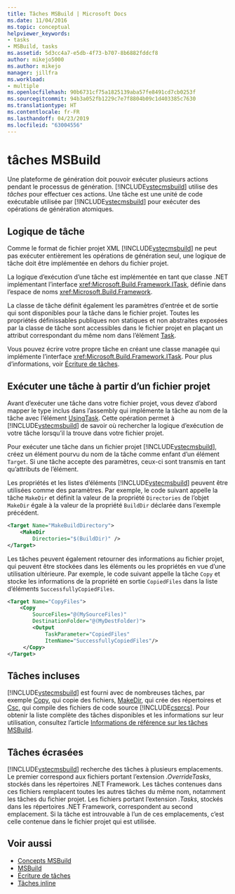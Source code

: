 ```yaml
---
title: Tâches MSBuild | Microsoft Docs
ms.date: 11/04/2016
ms.topic: conceptual
helpviewer_keywords:
- tasks
- MSBuild, tasks
ms.assetid: 5d3cc4a7-e5db-4f73-b707-8b6882fddcf8
author: mikejo5000
ms.author: mikejo
manager: jillfra
ms.workload:
- multiple
ms.openlocfilehash: 90b6731cf75a1825139aba57fe8491cd7cb0253f
ms.sourcegitcommit: 94b3a052fb1229c7e7f8804b09c1d403385c7630
ms.translationtype: HT
ms.contentlocale: fr-FR
ms.lasthandoff: 04/23/2019
ms.locfileid: "63004556"
---
```

# <a name="msbuild-tasks"></a>tâches MSBuild
Une plateforme de génération doit pouvoir exécuter plusieurs actions pendant le processus de génération. [!INCLUDE[vstecmsbuild](../extensibility/internals/includes/vstecmsbuild_md.md)] utilise des *tâches* pour effectuer ces actions. Une tâche est une unité de code exécutable utilisée par [!INCLUDE[vstecmsbuild](../extensibility/internals/includes/vstecmsbuild_md.md)] pour exécuter des opérations de génération atomiques.

## <a name="task-logic"></a>Logique de tâche
 Comme le format de fichier projet XML [!INCLUDE[vstecmsbuild](../extensibility/internals/includes/vstecmsbuild_md.md)] ne peut pas exécuter entièrement les opérations de génération seul, une logique de tâche doit être implémentée en dehors du fichier projet.

 La logique d’exécution d’une tâche est implémentée en tant que classe .NET implémentant l’interface <xref:Microsoft.Build.Framework.ITask>, définie dans l’espace de noms <xref:Microsoft.Build.Framework>.

 La classe de tâche définit également les paramètres d’entrée et de sortie qui sont disponibles pour la tâche dans le fichier projet. Toutes les propriétés définissables publiques non statiques et non abstraites exposées par la classe de tâche sont accessibles dans le fichier projet en plaçant un attribut correspondant du même nom dans l’élément [Task](../msbuild/task-element-msbuild.md).

 Vous pouvez écrire votre propre tâche en créant une classe managée qui implémente l’interface <xref:Microsoft.Build.Framework.ITask>. Pour plus d’informations, voir [Écriture de tâches](../msbuild/task-writing.md).

## <a name="execute-a-task-from-a-project-file"></a>Exécuter une tâche à partir d’un fichier projet
 Avant d’exécuter une tâche dans votre fichier projet, vous devez d’abord mapper le type inclus dans l’assembly qui implémente la tâche au nom de la tâche avec l’élément [UsingTask](../msbuild/usingtask-element-msbuild.md). Cette opération permet à [!INCLUDE[vstecmsbuild](../extensibility/internals/includes/vstecmsbuild_md.md)] de savoir où rechercher la logique d’exécution de votre tâche lorsqu’il la trouve dans votre fichier projet.

 Pour exécuter une tâche dans un fichier projet [!INCLUDE[vstecmsbuild](../extensibility/internals/includes/vstecmsbuild_md.md)], créez un élément pourvu du nom de la tâche comme enfant d’un élément `Target`. Si une tâche accepte des paramètres, ceux-ci sont transmis en tant qu’attributs de l’élément.

 Les propriétés et les listes d’éléments [!INCLUDE[vstecmsbuild](../extensibility/internals/includes/vstecmsbuild_md.md)] peuvent être utilisées comme des paramètres. Par exemple, le code suivant appelle la tâche `MakeDir` et définit la valeur de la propriété `Directories` de l’objet `MakeDir` égale à la valeur de la propriété `BuildDir` déclarée dans l’exemple précédent.

```xml
<Target Name="MakeBuildDirectory">
    <MakeDir
        Directories="$(BuildDir)" />
</Target>
```

 Les tâches peuvent également retourner des informations au fichier projet, qui peuvent être stockées dans les éléments ou les propriétés en vue d’une utilisation ultérieure. Par exemple, le code suivant appelle la tâche `Copy` et stocke les informations de la propriété en sortie `CopiedFiles` dans la liste d’éléments `SuccessfullyCopiedFiles`.

```xml
<Target Name="CopyFiles">
    <Copy
        SourceFiles="@(MySourceFiles)"
        DestinationFolder="@(MyDestFolder)">
        <Output
            TaskParameter="CopiedFiles"
            ItemName="SuccessfullyCopiedFiles"/>
     </Copy>
</Target>
```

## <a name="included-tasks"></a>Tâches incluses
 [!INCLUDE[vstecmsbuild](../extensibility/internals/includes/vstecmsbuild_md.md)] est fourni avec de nombreuses tâches, par exemple [Copy](../msbuild/copy-task.md), qui copie des fichiers, [MakeDir](../msbuild/makedir-task.md), qui crée des répertoires et [Csc](../msbuild/csc-task.md), qui compile des fichiers de code source [!INCLUDE[csprcs](../data-tools/includes/csprcs_md.md)]. Pour obtenir la liste complète des tâches disponibles et les informations sur leur utilisation, consultez l’article [Informations de référence sur les tâches MSBuild](../msbuild/msbuild-task-reference.md).

## <a name="overridden-tasks"></a>Tâches écrasées
 [!INCLUDE[vstecmsbuild](../extensibility/internals/includes/vstecmsbuild_md.md)] recherche des tâches à plusieurs emplacements. Le premier correspond aux fichiers portant l’extension *.OverrideTasks*, stockés dans les répertoires .NET Framework. Les tâches contenues dans ces fichiers remplacent toutes les autres tâches du même nom, notamment les tâches du fichier projet. Les fichiers portant l’extension *.Tasks*, stockés dans les répertoires .NET Framework, correspondent au second emplacement. Si la tâche est introuvable à l’un de ces emplacements, c’est celle contenue dans le fichier projet qui est utilisée.

## <a name="see-also"></a>Voir aussi
- [Concepts MSBuild](../msbuild/msbuild-concepts.md)
- [MSBuild](../msbuild/msbuild.md)
- [Écriture de tâches](../msbuild/task-writing.md)
- [Tâches inline](../msbuild/msbuild-inline-tasks.md)